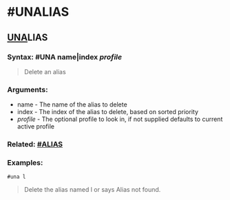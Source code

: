 # #UNALIAS

## <u>UNA</u>LIAS

### **Syntax:** #UNA name|index *profile*
> Delete an alias

### **Arguments:**
- name - The name of the alias to delete
- index - The index of the alias to delete, based on sorted priority
- *profile* - The optional profile to look in, if not supplied defaults to current active profile

### **Related:** [#ALIAS](ALIAS.md)

### **Examples:**
`#una l`
> Delete the alias named l or says Alias not found.